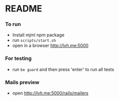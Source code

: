 # README

### To run
- Install mjml npm package
- run `scripts/start.sh`
- open in a browser http://lvh.me:5000

### For testing
- run `be guard` and then press 'enter' to run all tests

### Mails preview
- open http://lvh.me:5000/rails/mailers
